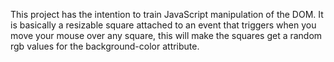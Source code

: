 This project has the intention to train JavaScript manipulation of the DOM.
It is basically a resizable square attached to an event that triggers when you move your mouse over any square,
this will make the squares get a random rgb values for the background-color attribute.